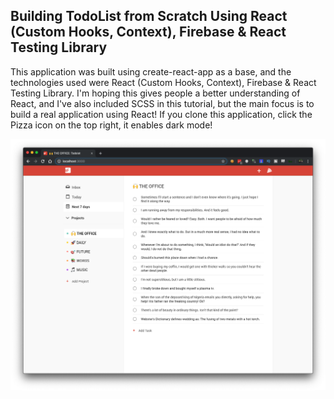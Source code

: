 ## Building TodoList from Scratch Using React (Custom Hooks, Context), Firebase & React Testing Library

This application was built using create-react-app as a base, and the technologies used were React (Custom Hooks, Context), Firebase & React Testing Library. I'm hoping this gives people a better understanding of React, and I've also included SCSS in this tutorial, but the main focus is to build a real application using React! If you clone this application, click the Pizza icon on the top right, it enables dark mode!

![Preview](todoist-preview.png?raw=true)
